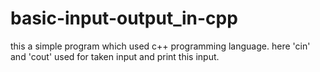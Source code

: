 # basic-input-output_in-cpp
this a simple program which used c++ programming language.
here 'cin' and 'cout' used for taken input and print this input.

